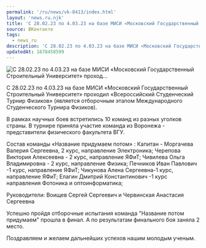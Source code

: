 ```yaml
---
permalink: '/ru/news/vk-8413/index.html'
layout: 'news.ru.njk'
title: 'С 28.02.23 по 4.03.23 на базе МИСИ «Московский Государственный Строительный Университет» проход…'
source: ВКонтакте
tags:
  - news_ru
description: 'С 28.02.23 по 4.03.23 на базе МИСИ «Московский Государственный Строительный Университет» проход…'
updatedAt: 1678458599
---
```

![С 28.02.23 по 4.03.23 на базе МИСИ «Московский Государственный Строительный Университет» проход…](https://sun1-25.userapi.com/impg/eWqpsIzSi5eYi0WDlmpd6tewAJdY_fHMrKLVUQ/ebTITehjheM.jpg?size=775x1080&quality=96&sign=7339b1f8c9b50f1a5bd64910a20701fa&c_uniq_tag=iADgfWx10UUorL0o2NOIzxKrtG2akcgJiuitf9JRuLY&type=album)

С 28.02.23 по 4.03.23 на базе МИСИ «Московский Государственный Строительный Университет» проходил «Всероссийский Студенческий Турнир Физиков» (является отборочным этапом Международного Студенческого Турнира Физиков).

В рамках научных боев встретились 10 команд из разных уголков страны. В турнире приняла участие команда из Воронежа - представители физического факультета ВГУ.

Состав команды «Название придумаем потом» :
Капитан - Моргачева Валерия Сергеевна, 2 курс, направление Электроника;
Черепова Виктория Алексеевна - 2 курс, направление ЯФиТ;
Чивилева Ольга Владимировна - 2 курс, направление Физика;
Печников Иван Павлович -1 курс, направление ЯФиТ;
Чикунова Алена Сергеевна-1 курс, направление ЯФиТ;
Елагин Дмитрий Константинович -1 курс направления Фотоника и оптоинформатика;

Руководители: Воищев Сергей Сергеевич и Червинская Анастасия Сергеевна

Успешно пройдя отборочные испытания команда "Название потом придумаем" прошла в финал. А по результатам финального боя заняла 2 место.

Поздравляем и желаем дальнейших успехов нашим молодым ученым.

